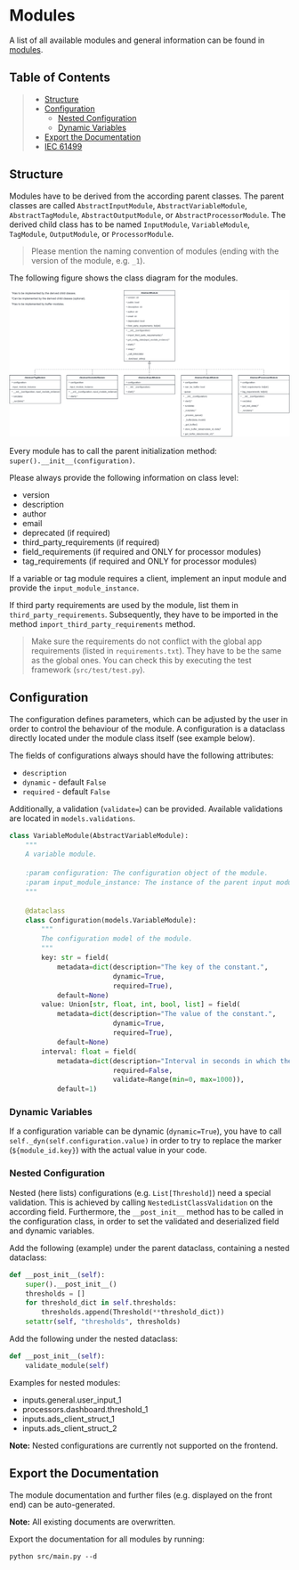 # Modules

A list of all available modules and general information can be found in [modules](/docs/MODULES.md).

## Table of Contents

> * [Structure](#structure)
> * [Configuration](#configuration)
>   * [Nested Configuration](#nested-configuration)
>   * [Dynamic Variables](#dynamic-variables)
> * [Export the Documentation](#export-the-documentation)
> * [IEC 61499](#iec-61499)

## Structure

Modules have to be derived from the according parent classes. The parent classes are called `AbstractInputModule`, 
`AbstractVariableModule`, `AbstractTagModule`, `AbstractOutputModule`, or `AbstractProcessorModule`. 
The derived child class has to be named `InputModule`, `VariableModule`, `TagModule`, `OutputModule`, 
or `ProcessorModule`. 

> Please mention the naming convention of modules (ending with the version of the module, e.g. `_1`).

The following figure shows the class diagram for the modules.

![Classes](../../docs/figures/classes.png)

Every module has to call the parent initialization method: `super().__init__(configuration)`.

Please always provide the following information on class level:

- version
- description
- author
- email
- deprecated (if required)
- third_party_requirements (if required)
- field_requirements (if required and ONLY for processor modules)
- tag_requirements (if required and ONLY for processor modules)

If a variable or tag module requires a client, implement an input module and provide the `input_module_instance`. 

If third party requirements are used by the module, list them in `third_party_requirements`.
Subsequently, they have to be imported in the method `import_third_party_requirements` method.

> Make sure the requirements do not conflict with the global app requirements (listed in `requirements.txt`).
> They have to be the same as the global ones. You can check this by executing the test framework (`src/test/test.py`).

## Configuration

The configuration defines parameters, which can be adjusted by the user in order to control the behaviour of the module.
A configuration is a dataclass directly located under the module class itself (see example below).

The fields of configurations always should have the following attributes:

- `description`
- `dynamic` - default `False`
- `required` - default `False`

Additionally, a validation (`validate=`) can be provided. Available validations are located in `models.validations`. 

```python
class VariableModule(AbstractVariableModule):
    """
    A variable module.

    :param configuration: The configuration object of the module.
    :param input_module_instance: The instance of the parent input module if it exists.
    """
    
    @dataclass
    class Configuration(models.VariableModule):
        """
        The configuration model of the module.
        """
        key: str = field(
            metadata=dict(description="The key of the constant.",
                          dynamic=True,
                          required=True),
            default=None)
        value: Union[str, float, int, bool, list] = field(
            metadata=dict(description="The value of the constant.",
                          dynamic=True,
                          required=True),
            default=None)
        interval: float = field(
            metadata=dict(description="Interval in seconds in which the module provides the constants.",
                          required=False,
                          validate=Range(min=0, max=1000)),
            default=1)
```

### Dynamic Variables

If a configuration variable can be dynamic (`dynamic=True`), you have to call `self._dyn(self.configuration.value)`
in order to try to replace the marker (`${module_id.key}`) with the actual value in your code.

### Nested Configuration

Nested (here lists) configurations (e.g. `List[Threshold]`) need a special validation. This is achieved by
calling `NestedListClassValidation` on the according field. 
Furthermore, the `__post_init__` method has to be called in the configuration class, 
in order to set the validated and deserialized field and dynamic variables.

Add the following (example) under the parent dataclass, containing a nested dataclass:

```python
def __post_init__(self):
    super().__post_init__()
    thresholds = []
    for threshold_dict in self.thresholds:
        thresholds.append(Threshold(**threshold_dict))
    setattr(self, "thresholds", thresholds)
```

Add the following under the nested dataclass:

```python
def __post_init__(self):
    validate_module(self)
```

Examples for nested modules:

- inputs.general.user_input_1
- processors.dashboard.threshold_1
- inputs.ads_client_struct_1
- inputs.ads_client_struct_2

**Note:** Nested configurations are currently not supported on the frontend.

## Export the Documentation

The module documentation and further files (e.g. displayed on the front end) can be auto-generated.

**Note:** All existing documents are overwritten.

Export the documentation for all modules by running:

```
python src/main.py --d
```
